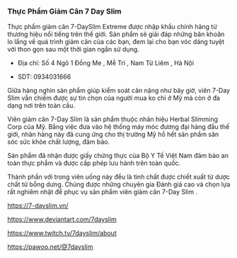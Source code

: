 ### Thực Phẩm Giảm Cân 7 Day Slim

Thực phẩm giảm cân 7-DaySlim Extreme được nhập khẩu chính hãng từ thương hiệu nổi tiếng trên thế giới. Sản phẩm sẽ giải đáp những băn khoăn lo lắng về quá trình giảm cân của các bạn, đem lại cho bạn vóc dáng tuyệt vời thon gọn sau một thời gian ngắn sử dụng.

- Địa chỉ: Số 4 Ngõ 1 Đồng Me , Mễ Trì , Nam Từ Liêm , Hà Nội

- SDT: 0934031666

Giữa hàng nghìn sản phẩm giúp kiểm soát cân nặng như bây giờ, viên 7-Day Slim vẫn chiếm được sự tin chọn của người mua ko chỉ ở Mỹ mà còn ở đa dạng nơi trên toàn cầu.

Viên giảm cân 7-Day Slim là sản phẩm thuộc nhãn hiệu Herbal Slimming Corp của Mỹ. Bằng việc đưa vào hệ thống máy móc đương đại hàng đầu thế giới, nhãn hàng này đã cung ứng cho thị trường Mỹ hồ hết sản phẩm săn sóc sức khỏe chất lượng, đảm bảo.

Sản phẩm đã nhận được giấy chứng thực của Bộ Y Tế Việt Nam đảm bảo an toàn thực phẩm và được cấp phép lưu hành trên toàn quốc.

Thành phần với trong viên uống này đều là tinh chất được chiết xuất từ dược chất từ bỗng dưng. Chúng được những chuyên gia Đánh giá cao và chọn lựa rất nghiêm nhặt để phục vụ sản phẩm viên giảm cân 7-Day Slim .

https://7-dayslim.vn/

https://www.deviantart.com/7dayslim

https://www.twitch.tv/7dayslim/about

https://pawoo.net/@7dayslim
